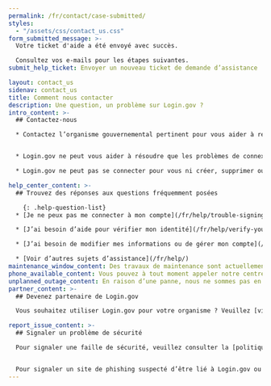```yaml
---
permalink: /fr/contact/case-submitted/
styles:
  - "/assets/css/contact_us.css"
form_submitted_message: >-
  Votre ticket d'aide a été envoyé avec succès.

  Consultez vos e-mails pour les étapes suivantes.
submit_help_ticket: Envoyer un nouveau ticket de demande d’assistance

layout: contact_us
sidenav: contact_us
title: Comment nous contacter
description: Une question, un problème sur Login.gov ?
intro_content: >-
  ## Contactez-nous

  * Contactez l’organisme gouvernemental pertinent pour vous aider à résoudre les questions relatives au statut de votre demande, à votre adhésion, à vos avantages ou à d’autres problèmes liés à votre compte auprès de cet organisme. Vous trouverez ses coordonnées sur son site Web.


  * Login.gov ne peut vous aider à résoudre que les problèmes de connexion.

  * Login.gov ne peut pas se connecter pour vous ni créer, supprimer ou gérer votre compte pour vous.

help_center_content: >-
  ## Trouvez des réponses aux questions fréquemment posées

    {: .help-question-list}
  * [Je ne peux pas me connecter à mon compte](/fr/help/trouble-signing-in/overview/)

  * [J’ai besoin d’aide pour vérifier mon identité](/fr/help/verify-your-identity/overview/)

  * [J’ai besoin de modifier mes informations ou de gérer mon compte](/fr/help/manage-your-account/overview/)

  * [Voir d’autres sujets d’assistance](/fr/help/)
maintenance_window_content: Des travaux de maintenance sont actuellement en cours sur le centre de contact de Login.gov de <strong>%{start_time} à %{end_time}.</strong> Consultez ci-dessous certains sujets courants pour obtenir de l’aide.
phone_available_content: Vous pouvez à tout moment appeler notre centre d’assistance au +1 (844) 875-644.
unplanned_outage_content: En raison d’une panne, nous ne sommes pas en mesure de traiter les demandes d’assistance en ligne.
partner_content: >-
  ## Devenez partenaire de Login.gov

  Vous souhaitez utiliser Login.gov pour votre organisme ? Veuillez [visiter notre site Web pour les partenaires](/partners/) ou [nous contacter](/partners/business-inquiries/).

report_issue_content: >-
  ## Signaler un problème de sécurité

  Pour signaler une faille de sécurité, veuillez consulter la [politique de divulgation des vulnérabilités de la GSA](https://www.gsa.gov/vulnerability-disclosure-policy) puis envoyer un rapport par le biais du [Programme de primes à l'initiative de la GSA](https://hackerone.com/gsa_bbp){:class="usa-link--external"}.


  Pour signaler un site de phishing suspecté d’être lié à Login.gov ou à un site partenaire, veuillez [nous contacter](https://forms.gle/uj8NwiaDrieVHa466){:class="usa-link--external"}.
---
```

